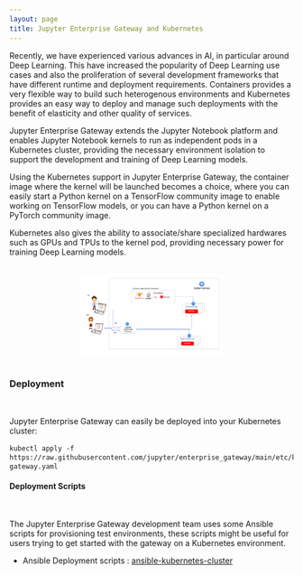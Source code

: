 ```yaml
---
layout: page
title: Jupyter Enterprise Gateway and Kubernetes
---
```


Recently, we have experienced various advances in AI, in particular around Deep Learning. This have
increased the popularity of Deep Learning use cases and also the proliferation of several development
frameworks that have different runtime and deployment requirements. Containers provides a very flexible
way to build such heterogenous environments and Kubernetes provides an easy way to deploy and manage such
deployments with the benefit of elasticity and other quality of services.

Jupyter Enterprise Gateway extends the Jupyter Notebook platform and enables Jupyter Notebook
kernels to run as independent pods in a Kubernetes cluster, providing the necessary environment
isolation to support the development and training of Deep Learning models.

Using the Kubernetes support in Jupyter Enterprise Gateway, the container image where the kernel will be
launched becomes a choice, where you can easily start a Python kernel on a TensorFlow community image
to enable working on TensorFlow models, or you can have a Python kernel on a PyTorch community image.

Kubernetes also gives the ability to associate/share specialized hardwares such as GPUs and TPUs
to the kernel pod, providing necessary power for training Deep Learning models.

<br/>

<div align="center">
  <img src="./img/platform-kubernetes.png" height="50%" width="50%">
</div>

<br/>

### Deployment

<br/>

Jupyter Enterprise Gateway can easily be deployed into your Kubernetes cluster:

<div>
<pre><code>kubectl apply -f https://raw.githubusercontent.com/jupyter/enterprise_gateway/main/etc/kubernetes/enterprise-gateway.yaml</code></pre>
</div>


#### Deployment Scripts

<br/>

The Jupyter Enterprise Gateway development team uses some Ansible scripts for provisioning
test environments, these scripts might be useful for users trying to get started with the gateway
on a Kubernetes environment.

* Ansible Deployment scripts : <a href="https://github.com/lresende/ansible-spark-cluster">ansible-kubernetes-cluster</a>
